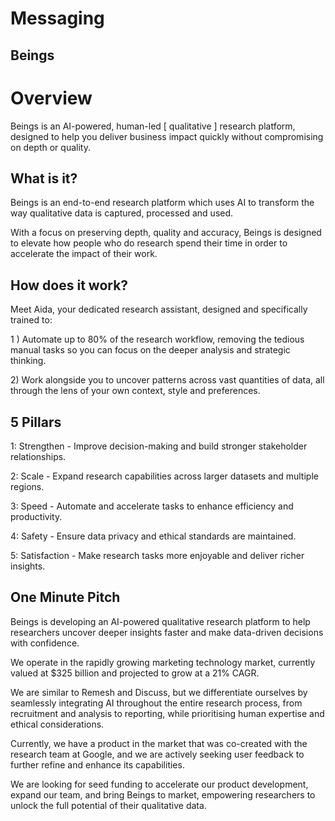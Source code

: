 # Messaging

## Beings

# Overview

Beings is an AI-powered, human-led \[ qualitative \] research platform, designed to help you deliver business impact quickly without compromising on depth or quality.

## What is it?

Beings is an end-to-end research platform which uses AI to transform the way qualitative data is captured, processed and used. 

With a focus on preserving depth, quality and accuracy, Beings is designed to elevate how people who do research spend their time in order to accelerate the impact of their work.

## How does it work?

Meet Aida, your dedicated research assistant, designed and specifically trained to:

1 ) Automate up to 80% of the research workflow, removing the tedious manual tasks so you can focus on the deeper analysis and strategic thinking.

2\) Work alongside you to uncover patterns across vast quantities of data, all through the lens of your own context, style and preferences.

## 5 Pillars

1: Strengthen \- Improve decision-making and build stronger stakeholder relationships.

2: Scale \- Expand research capabilities across larger datasets and multiple regions.

3: Speed \- Automate and accelerate tasks to enhance efficiency and productivity.

4: Safety \- Ensure data privacy and ethical standards are maintained.

5: Satisfaction \- Make research tasks more enjoyable and deliver richer insights.

## One Minute Pitch

Beings is developing an AI-powered qualitative research platform to help researchers uncover deeper insights faster and make data-driven decisions with confidence.

We operate in the rapidly growing marketing technology market, currently valued at $325 billion and projected to grow at a 21% CAGR.

We are similar to Remesh and Discuss, but we differentiate ourselves by seamlessly integrating AI throughout the entire research process, from recruitment and analysis to reporting, while prioritising human expertise and ethical considerations.

Currently, we have a product in the market that was co-created with the research team at Google, and we are actively seeking user feedback to further refine and enhance its capabilities.

We are looking for seed funding to accelerate our product development, expand our team, and bring Beings to market, empowering researchers to unlock the full potential of their qualitative data.